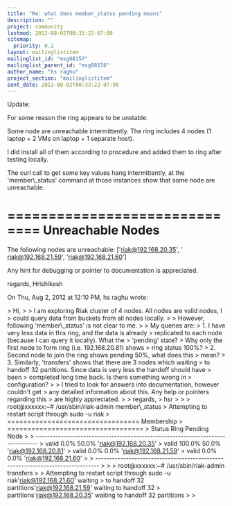 ```yaml
---
title: "Re: what does member_status pending means"
description: ""
project: community
lastmod: 2012-08-02T00:33:22-07:00
sitemap:
  priority: 0.2
layout: mailinglistitem
mailinglist_id: "msg08157"
mailinglist_parent_id: "msg08156"
author_name: "hs raghu"
project_section: "mailinglistitem"
sent_date: 2012-08-02T00:33:22-07:00
---
```



Update:

 For some reason the ring appears to be unstable.

 Some node are unreachable intermittently. The ring includes 4 nodes
(1 laptop + 2 VMs on laptop + 1 separate host).

 I did install all of them according to procedure and added them to
ring after testing locally.

 The curl call to get some key values hang intermittently, at the
'member\\_status' command at those instances show that some node are
unreachable.

 ============================== Unreachable Nodes
==============================
The following nodes are unreachable: ['riak@192.168.20.35', '
riak@192.168.21.59', 'riak@192.168.21.60']

 Any hint for debugging or pointer to documentation is appreciated.

regards,
Hrishikesh


On Thu, Aug 2, 2012 at 12:10 PM, hs raghu  wrote:

&gt; Hi,
&gt;
&gt; I am exploring Riak cluster of 4 nodes. All nodes are valid nodes, I
&gt; could query data from buckets from all nodes locally.
&gt;
&gt; However, following 'member\\_status' is not clear to me.
&gt;
&gt; My queries are:
&gt; 1. I have very less data in this ring, and the data is already
&gt; replicated to each node (because I can query it locally). What the
&gt; 'pending' state?
&gt; Why only the first node to form ring (i.e. 192.168.20.81) shows
&gt; ring status 100%?
&gt; 2. Second node to join the ring shows pending 50%, what does this
&gt; mean?
&gt; 3. Similarly, 'transfers' shows that there are 3 nodes which waiting
&gt; to handoff 32 partitions. Since data is very less the handoff should have
&gt; been
&gt; completed long time back. Is there something wrong in
&gt; configuration?
&gt;
&gt; I tried to look for answers into documentation, however couldn't get
&gt; any detailed information about this. Any help or pointers regarding this
&gt; are highly appreciated.
&gt;
&gt; regards,
&gt; hsr
&gt;
&gt;
&gt; root@xxxxxx:~# /usr/sbin/riak-admin member\\_status
&gt; Attempting to restart script through sudo -u riak
&gt; ================================= Membership
&gt; ==================================
&gt; Status Ring Pending Node
&gt;
&gt; -------------------------------------------------------------------------------
&gt; valid 0.0% 50.0% 'riak@192.168.20.35'
&gt; valid 100.0% 50.0% 'riak@192.168.20.81'
&gt; valid 0.0% 0.0% 'riak@192.168.21.59'
&gt; valid 0.0% 0.0% 'riak@192.168.21.60'
&gt;
&gt; -------------------------------------------------------------------------------
&gt;
&gt;
&gt; root@xxxxxx:~# /usr/sbin/riak-admin transfers
&gt;
&gt; Attempting to restart script through sudo -u riak'riak@192.168.21.60' waiting 
&gt; to handoff 32 partitions'riak@192.168.21.59' waiting to handoff 32 
&gt; partitions'riak@192.168.20.35' waiting to handoff 32 partitions
&gt;
&gt;
